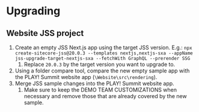 # Upgrading

## Website JSS project

1. Create an empty JSS Next.js app using the target JSS version. E.g.: `npx create-sitecore-jss@20.0.3 --templates nextjs,nextjs-sxa --appName jss-upgrade-target-nextjs-sxa --fetchWith GraphQL --prerender SSG`
   1. Replace `20.0.3` by the target version you want to upgrade to.
2. Using a folder compare tool, compare the new empty sample app with the PLAY! Summit website app (`\Website\src\rendering`).
3. Merge JSS sample changes into the PLAY! Summit website app.
   1. Make sure to keep the DEMO TEAM CUSTOMIZATIONS when necessary and remove those that are already covered by the new sample.
